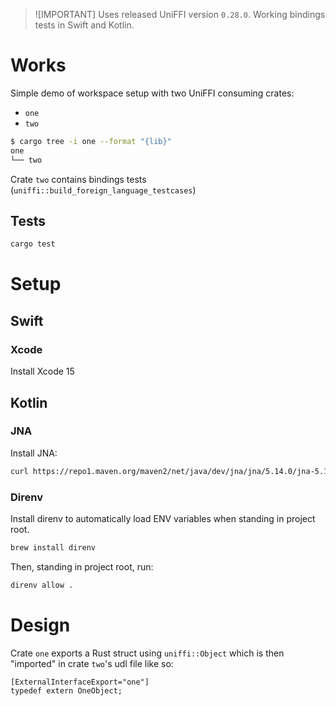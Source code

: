 > ![IMPORTANT]
> Uses released UniFFI version `0.28.0`.
> Working bindings tests in Swift and Kotlin.

# Works

Simple demo of workspace setup with two UniFFI consuming crates:

- `one`
- `two`

```sh
$ cargo tree -i one --format "{lib}"
one
└── two
```

Crate `two` contains bindings tests (`uniffi::build_foreign_language_testcases`)

## Tests

```sh
cargo test
```

# Setup

## Swift

### Xcode

Install Xcode 15

## Kotlin

### JNA

Install JNA:

```sh
curl https://repo1.maven.org/maven2/net/java/dev/jna/jna/5.14.0/jna-5.14.0.jar --output jna-5.14.0.jar
```

### Direnv

Install direnv to automatically load ENV variables when standing in project root.

```sh
brew install direnv
```

Then, standing in project root, run:

```sh
direnv allow .
```

# Design

Crate `one` exports a Rust struct using `uniffi::Object` which is then "imported"
in crate `two`'s udl file like so:

```webudl
[ExternalInterfaceExport="one"]
typedef extern OneObject;
```
